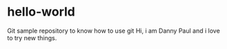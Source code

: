 # hello-world
Git sample repository to know how to use git
Hi, i am Danny Paul and i love to try  new things.
